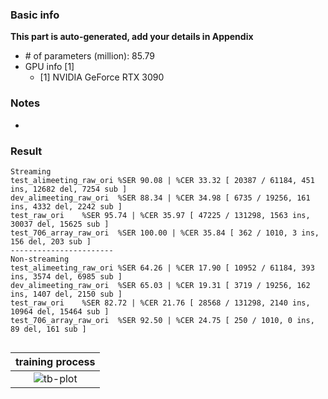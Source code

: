 ### Basic info

**This part is auto-generated, add your details in Appendix**

* \# of parameters (million): 85.79
* GPU info \[1\]
  * \[1\] NVIDIA GeForce RTX 3090

### Notes

* 

### Result
```
Streaming
test_alimeeting_raw_ori %SER 90.08 | %CER 33.32 [ 20387 / 61184, 451 ins, 12682 del, 7254 sub ]
dev_alimeeting_raw_ori  %SER 88.34 | %CER 34.98 [ 6735 / 19256, 161 ins, 4332 del, 2242 sub ]
test_raw_ori    %SER 95.74 | %CER 35.97 [ 47225 / 131298, 1563 ins, 30037 del, 15625 sub ]
test_706_array_raw_ori  %SER 100.00 | %CER 35.84 [ 362 / 1010, 3 ins, 156 del, 203 sub ]
-----------------------
Non-streaming
test_alimeeting_raw_ori %SER 64.26 | %CER 17.90 [ 10952 / 61184, 393 ins, 3574 del, 6985 sub ]
dev_alimeeting_raw_ori  %SER 65.03 | %CER 19.31 [ 3719 / 19256, 162 ins, 1407 del, 2150 sub ]
test_raw_ori    %SER 82.72 | %CER 21.76 [ 28568 / 131298, 2140 ins, 10964 del, 15464 sub ]
test_706_array_raw_ori  %SER 92.50 | %CER 24.75 [ 250 / 1010, 0 ins, 89 del, 161 sub ]


```

|     training process    |
|:-----------------------:|
|![tb-plot](./monitor.png)|
